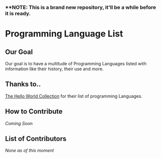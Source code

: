 ### ****NOTE:** This is a brand new repository, it'll be a while before it is ready.

# Programming Language List


## Our Goal
Our goal is to have a multitude of Programming Languages listed with information like their history, their use and more.

## Thanks to..
[The Hello World Collection](http://helloworldcollection.de/) for their list of programming Languages.

## How to Contribute
*Coming Soon*

## List of Contributors
*None as of this moment*
